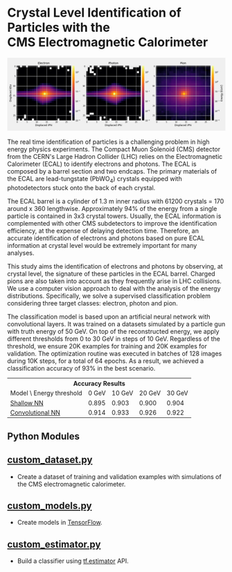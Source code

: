 # Crystal Level Identification of Particles with the <br/> CMS Electromagnetic Calorimeter
![](notebooks/image.png)

The real time identification of particles is a challenging problem in high energy physics experiments.
The Compact Muon Solenoid (CMS) detector from the CERN's Large Hadron Collider (LHC) relies on the Electromagnetic
Calorimeter (ECAL) to identify electrons and photons. The ECAL is composed by a barrel section and two endcaps.
The primary materials of the ECAL are lead-tungstate (PbWO<sub>4</sub>) crystals equipped with photodetectors
stuck onto the back of each crystal.

The ECAL barrel is a cylinder of 1.3 m inner radius with 61200 crystals = 170 around x 360 lengthwise.
Approximately 94% of the energy from a single particle is contained in 3x3 crystal towers.
Usually, the ECAL information is complemented with other CMS subdetectors to improve the identification efficiency,
at the expense of delaying detection time. Therefore, an accurate identification of electrons and photons based on
pure ECAL information at crystal level would be extremely important for many analyses.

This study aims the identification of electrons and photons by observing, at crystal level, the signature of
these particles in the ECAL barrel. Charged pions are also taken into account as they frequently
arise in LHC collisions. We use a computer vision approach to deal with the analysis of the energy distributions.
Specifically, we solve a supervised classification problem considering three target classes: electron,
photon and pion.

The classification model is based upon an artificial neural network with convolutional layers.
It was trained on a datasets simulated by a particle gun with truth energy of 50 GeV.
On top of the reconstructed energy, we apply different thresholds from 0 to 30 GeV in steps of 10 GeV.
Regardless of the threshold, we ensure 20K examples for training and 20K examples for validation.
The optimization routine was executed in batches of 128 images during 10K steps, for a total of 64 epochs.
As a result, we achieved a classification accuracy of 93% in the best scenario.

<table>
  <tr>
    <th colspan="6"><span style="font-weight:bold">Accuracy Results</span></th>
  </tr>
  <tr>
    <td>Model \ Energy threshold</td>
    <td>0 GeV</td>
    <td>10 GeV</td>
    <td>20 GeV</td>
    <td>30 GeV</td>
  </tr>
  <tr>
    <td><a href="https://github.com/jruizvar/ml-physics/blob/master/python/custom_models.py#L6-L21">Shallow NN</a></td>
    <td>0.895</td>
    <td>0.903</td>
    <td>0.900</td>
    <td>0.904</td>
  </tr>
  <tr>
    <td><a href="https://github.com/jruizvar/ml-physics/blob/master/python/custom_models.py#L24-L58">Convolutional NN</a></td>
    <td>0.914</td>
    <td>0.933</td>
    <td>0.926</td>
    <td>0.922</td>
  </tr>
</table>

## Python Modules

## [custom_dataset.py](python/custom_dataset.py)
- Create a dataset of training and validation examples with simulations of the CMS electromagnetic calorimeter.

## [custom_models.py](python/custom_models.py)
- Create models in [TensorFlow](https://www.tensorflow.org).

## [custom_estimator.py](python/custom_estimator.py)
- Build a classifier using [tf.estimator](https://www.tensorflow.org/api_docs/python/tf/estimator) API.
